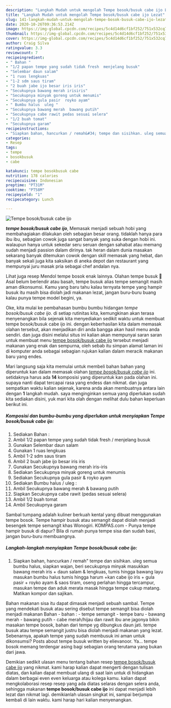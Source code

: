 ```yaml
---
description: "Langkah Mudah untuk mengolah Tempe bosok/busuk cabe ijo Lezat"
title: "Langkah Mudah untuk mengolah Tempe bosok/busuk cabe ijo Lezat"
slug: 141-langkah-mudah-untuk-mengolah-tempe-bosok-busuk-cabe-ijo-lezat
date: 2020-10-26T09:36:53.214Z
image: https://img-global.cpcdn.com/recipes/5c4d14d6cf1bf252/751x532cq70/tempe-bosokbusuk-cabe-ijo-foto-resep-utama.jpg
thumbnail: https://img-global.cpcdn.com/recipes/5c4d14d6cf1bf252/751x532cq70/tempe-bosokbusuk-cabe-ijo-foto-resep-utama.jpg
cover: https://img-global.cpcdn.com/recipes/5c4d14d6cf1bf252/751x532cq70/tempe-bosokbusuk-cabe-ijo-foto-resep-utama.jpg
author: Craig Silva
ratingvalue: 3.3
reviewcount: 7
recipeingredient:
- " Bahan "
- "1/2 papan tempe yang sudah tidak fresh  menjelang busuk"
- "Selembar daun salam"
- "1 ruas lengkuas"
- "1-2 sdm saus tiram"
- "2 buah jabe ijo besar iris iris"
- "Secukupnya bawang merah irisiris"
- "Secukupnya minyak goreng untuk menumis"
- "Secukupnya gula pasir  royko ayam"
- " Bumbu halus  uleg "
- "Secukupnya bawang merah  bawang putih"
- "Secukupnya cabe rawit pedas sesuai selera"
- "1/2 buah tomat"
- "Secukupnya garam"
recipeinstructions:
- "Siapkan bahan, hancurkan / remah&#34; tempe dan sisihkan. uleg semua bumbu halus, siapkan wajan, beri secukupnya minyak masukkan bawang merah iris + daun salam &amp; lengkuas, tumis hingga bawang layu masukan bumbu halus tumis hingga harum +kan cabe ijo iris + gula pasir + royko ayam &amp; saos tiram, oseng perlahan hingga tercampur, masukan tempe dan aduk merata masak hingga tempe cukup matang. Matikan kompor dan sajikan."
categories:
- Resep
tags:
- tempe
- bosokbusuk
- cabe

katakunci: tempe bosokbusuk cabe 
nutrition: 178 calories
recipecuisine: Indonesian
preptime: "PT31M"
cooktime: "PT58M"
recipeyield: "1"
recipecategory: Lunch

---
```



![Tempe bosok/busuk cabe ijo](https://img-global.cpcdn.com/recipes/5c4d14d6cf1bf252/751x532cq70/tempe-bosokbusuk-cabe-ijo-foto-resep-utama.jpg)

<b><i>tempe bosok/busuk cabe ijo</i></b>, Memasak menjadi sebuah hobi yang membahagiakan dilakukan oleh sebagian besar orang. tidaklah hanya para ibu ibu, sebagian cowok juga sangat banyak yang suka dengan hobi ini. walaupun hanya untuk sekedar seru seruan dengan sahabat atau memang sudah menjadi passion dalam dirinya. tak heran dalam dunia masakan sekarang banyak ditemukan cowok dengan skill memasak yang hebat, dan banyak sekali juga kita saksikan di aneka depot dan restaurant yang mempunyai juru masak pria sebagai chef andalan nya.

Lihat juga resep Mendol tempe bosok enak lainnya. Olahan tempe busuk 🍳 Asal belum berlendir atau basah, tempe busuk alias tempe semangit masih aman dikonsumsi. Kamu yang baru tahu kalau ternyata tempe yang hampir busuk itu masih bisa diolah jadi makanan lezat, jangan buru-buru buang kalau punya tempe model begini, ya.

Oke, kita mulai ke pembahasan bumbu bumbu hidangan <i>tempe bosok/busuk cabe ijo</i>. di setiap rutinitas kita, kemungkinan akan terasa menyenangkan bila sejenak kita menyediakan sedikit waktu untuk membuat tempe bosok/busuk cabe ijo ini. dengan keberhasilan kita dalam memasak olahan tersebut, akan menjadikan diri anda bangga akan hasil menu anda sendiri. dan juga disini melalui situs ini kalian akan mempunyai saran saran untuk membuat menu <u>tempe bosok/busuk cabe ijo</u> tersebut menjadi makanan yang enak dan sempurna, oleh sebab itu simpan alamat laman ini di komputer anda sebagai sebagian rujukan kalian dalam meracik makanan baru yang endes.


Mari langsung saja kita memulai untuk membeli bahan bahan yang diperuntuk kan dalam memasak olahan <u><i>tempe bosok/busuk cabe ijo</i></u> ini. setidaknya harus ada <b>14</b> komposisi yang diperuntuk kan pada olahan ini. supaya nanti dapat tercapai rasa yang endess dan nikmat. dan juga sempatkan waktu kalian sejenak, karena anda akan membuatnya antara lain dengan <b>1</b> langkah mudah. saya menginginkan semua yang diperlukan sudah kita sediakan disini, yuk mari kita olah dengan melihat dulu bahan keperluan berikut ini.

<!--inarticleads1-->

##### Komposisi dan bumbu-bumbu yang diperlukan untuk menyiapkan Tempe bosok/busuk cabe ijo:

1. Sediakan  Bahan :
1. Ambil 1/2 papan tempe yang sudah tidak fresh / menjelang busuk
1. Gunakan Selembar daun salam
1. Gunakan 1 ruas lengkuas
1. Ambil 1-2 sdm saus tiram
1. Ambil 2 buah jabe ijo besar iris iris
1. Gunakan Secukupnya bawang merah iris-iris
1. Sediakan Secukupnya minyak goreng untuk menumis
1. Sediakan Secukupnya gula pasir &amp; royko ayam
1. Sediakan  Bumbu halus / uleg :
1. Ambil Secukupnya bawang merah &amp; bawang putih
1. Siapkan Secukupnya cabe rawit (pedas sesuai selera)
1. Ambil 1/2 buah tomat
1. Ambil Secukupnya garam


Sambal tumpang adalah kuliner berkuah kental yang dibuat menggunakan tempe bosok. Tempe hampir busuk atau semangit dapat diolah menjadi besengek tempe semangit khas Wonogiri. KOMPAS.com - Punya tempe hampir busuk di dapur? Bila di rumah punya tempe sisa dan sudah basi, jangan buru-buru membuangnya. 

<!--inarticleads2-->

##### Langkah-langkah menyiapkan Tempe bosok/busuk cabe ijo:

1. Siapkan bahan, hancurkan / remah&#34; tempe dan sisihkan. uleg semua bumbu halus, siapkan wajan, beri secukupnya minyak masukkan bawang merah iris + daun salam &amp; lengkuas, tumis hingga bawang layu masukan bumbu halus tumis hingga harum +kan cabe ijo iris + gula pasir + royko ayam &amp; saos tiram, oseng perlahan hingga tercampur, masukan tempe dan aduk merata masak hingga tempe cukup matang. Matikan kompor dan sajikan.


Bahan makanan sisa itu dapat dimasak menjadi sebuah sambal. Tempe yang mendekati busuk atau sering disebut tempe semangit bisa diolah menjadi makanan Bahan - bahan : - tempe semangit - tempe baru - bawang merah - bawang putih - cabe merah/hijau dan rawit ibu ane jagonya bikin masakan tempe bosok, bahan dari tempe yg dibungkus daun jati. tempe busuk atau tempe semangit justru bisa diolah menjadi makanan yang lezat. Sebenarnya, apakah tempe yang sudah membusuk ini aman untuk dikonsumsi? Posts about tempe busuk written by elievanoor. Ya… tempe bosok memang terdengar asing bagi sebagian orang terutama yang bukan dari jawa. 

Demikian sedikit ulasan menu tentang bahan resep <u>tempe bosok/busuk cabe ijo</u> yang nikmat. kami harap kalian dapat mengerti dengan tulisan diatas, dan kalian dapat membuat ulang di saat lain untuk di hidangkan dalam berbagai even even keluarga atau kolega kamu. kalian dapat mengkolaborasi resep resep yang ada diatas selaras dengan selera anda, sehingga makanan <b>tempe bosok/busuk cabe ijo</b> ini dapat menjadi lebih lezat dan nikmat lagi. demikianlah ulasan singkat ini, sampai berjumpa kembali di lain waktu. kami harap hari kalian menyenangkan.
